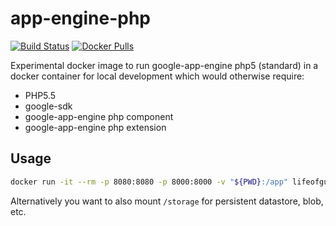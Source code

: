 # app-engine-php

[![Build Status](https://travis-ci.org/lifeofguenter/docker-app-engine-php.svg?branch=master)](https://travis-ci.org/lifeofguenter/docker-app-engine-php)
[![Docker Pulls](https://img.shields.io/docker/pulls/lifeofguenter/app-engine-php.svg)](https://hub.docker.com/r/lifeofguenter/app-engine-php)

Experimental docker image to run google-app-engine php5 (standard) in a docker container for local development which
would otherwise require:

* PHP5.5
* google-sdk
* google-app-engine php component
* google-app-engine php extension

## Usage

```bash
docker run -it --rm -p 8080:8080 -p 8000:8000 -v "${PWD}:/app" lifeofguenter/app-engine-php:5.5 -A projectname app.yaml
```

Alternatively you want to also mount `/storage` for persistent datastore, blob, etc.
